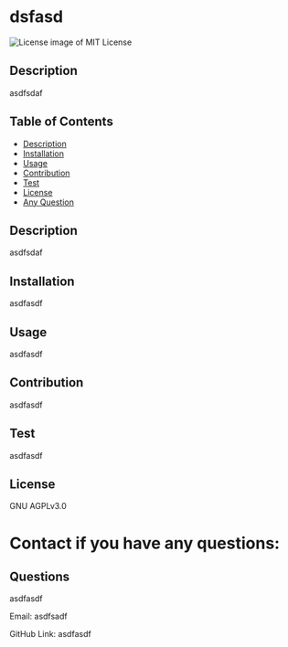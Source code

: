 # dsfasd

<img src="https://img.shields.io/badge/License-MIT License-brightgreen.svg" alt="License image of MIT License" />
  
  
## Description
asdfsdaf

## Table of Contents
* [Description](#description)
* [Installation](#installation)
* [Usage](#usage)
* [Contribution](#contribution)
* [Test](#test)
* [License](#license)
* [Any Question](#questions)

## Description
asdfsdaf

## Installation
asdfasdf

## Usage
asdfasdf

## Contribution
asdfasdf

## Test
asdfasdf

## License
GNU AGPLv3.0

# Contact if you have any questions:

## Questions
asdfasdf

Email:
asdfsadf

GitHub Link:
asdfasdf

